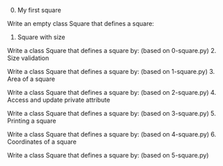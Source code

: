 0. My first square

Write an empty class Square that defines a square:
1. Square with size

Write a class Square that defines a square by: (based on 0-square.py)
2. Size validation

Write a class Square that defines a square by: (based on 1-square.py)
3. Area of a square

Write a class Square that defines a square by: (based on 2-square.py)
4. Access and update private attribute

Write a class Square that defines a square by: (based on 3-square.py)
5. Printing a square

Write a class Square that defines a square by: (based on 4-square.py)
6. Coordinates of a square

Write a class Square that defines a square by: (based on 5-square.py)

